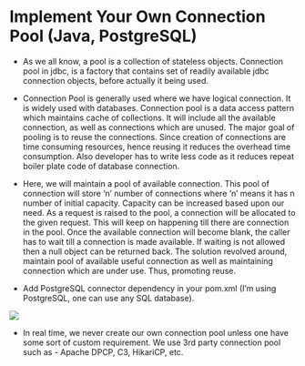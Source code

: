 # Implement Your Own Connection Pool (Java, PostgreSQL) 

- As we all know, a pool is a collection of stateless objects. Connection pool in jdbc, is a factory that contains set of readily available jdbc connection objects, before actually it being used.

- Connection Pool is generally used where we have logical connection. It is widely used with databases. Connection pool is a data access pattern which maintains cache of collections. It will include all the available connection, as well as connections which are unused. The major goal of pooling is to reuse the connections. Since creation of connections are time consuming resources, hence reusing it reduces the overhead time consumption. Also developer has to write less code as it reduces repeat boiler plate code of database connection.

- Here, we will maintain a pool of available connection. This pool of connection will store ‘n’ number of connections where ‘n’ means it has n number of initial capacity. Capacity can be increased based upon our need. As a request is raised to the pool, a connection will be allocated to the given request. This will keep on happening till there are connection in the pool. Once the available connection will become blank, the caller has to wait till a connection is made available. If waiting is not allowed then a null object can be returned back. The solution revolved around, maintain pool of available useful connection as well as maintaining connection which are under use. Thus, promoting reuse.

- Add PostgreSQL connector dependency in your pom.xml
(I’m using PostgreSQL, one can use any SQL database).

![](https://github.com/AadityaUoHyd/implementConnectionPooling/blob/master/cp.jpg?raw=true)

- In real time, we never create our own connection pool unless one have some sort of custom requirement. We use 3rd party connection pool such as - Apache DPCP, C3, HikariCP, etc.
